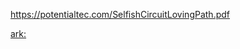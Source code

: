 https://potentialtec.com/SelfishCircuitLovingPath.pdf

[ark:](https://web.archive.org/web/20240111034737/https://potentialtec.com/SelfishCircuitLovingPath.pdf)
